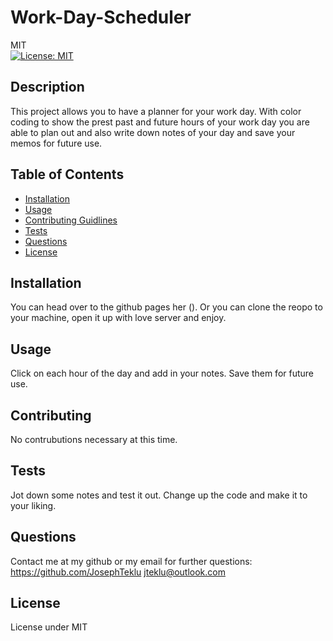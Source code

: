 # Work-Day-Scheduler
  MIT<br>[![License: MIT](https://img.shields.io/badge/License-MIT-yellow.svg)](https://opensource.org/licenses/MIT)
## Description 
  This project allows you to have a planner for your work day. With color coding to show the prest past and future hours of your work day you are able to plan out and also write down notes of your day and save your memos for future use.
## Table of Contents
  - [Installation](#installation)
 - [Usage](#usage) 
 - [Contributing Guidlines](#contributing) 
 - [Tests](#tests) 
 - [Questions](#questions) 
 - [License](#license)
## Installation 
  You can head over to the github pages her (). Or you can clone the reopo to your machine, open it up with love server and enjoy.
## Usage 
  Click on each hour of the day and add in your notes. Save them for future use.
## Contributing 
  No contrubutions necessary at this time.
## Tests 
  Jot down some notes and test it out. Change up the code and make it to your liking.
## Questions
  Contact me at my github or my email for further questions: https://github.com/JosephTeklu jteklu@outlook.com
## License
   License under MIT
  